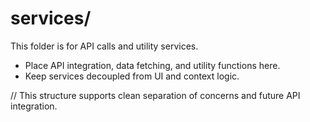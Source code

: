 # services/

This folder is for API calls and utility services.

- Place API integration, data fetching, and utility functions here.
- Keep services decoupled from UI and context logic.

// This structure supports clean separation of concerns and future API integration. 
